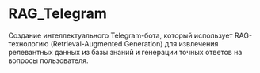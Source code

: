 # RAG_Telegram
Создание интеллектуального Telegram-бота, который использует RAG-технологию (Retrieval-Augmented Generation) для извлечения релевантных данных из базы знаний и генерации точных ответов на вопросы пользователя.

